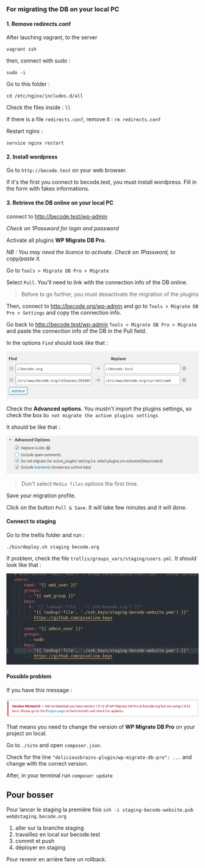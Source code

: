 ### For migrating the DB on your local PC


#### 1. Remove redirects.conf
After lauching vagrant, to the server 

```
vagrant ssh
```

then, connect with sudo : 

```
sudo -i
```

Go to this folder :

```
cd /etc/nginx/includes.d/all
```

Check the files inside : `ll`

If there is a file `redirects.conf`, remove it : `rm redirects.conf`

Restart nginx :

```
service nginx restart
```

#### 2. Install wordpress

Go to `http://becode.test` on your web browser. 

If it's the first you connect to becode.test, you must install wordpress. Fill in the form with fakes informations. 


#### 3. Retrieve the DB online on your local PC

connect to http://becode.test/wp-admin

*Check on 1Password for login and password* 

Activate all plugins **WP Migrate DB Pro**. 

*NB : You may need the licence to activate. Check on 1Password, to copy/paste it.*


Go to `Tools > Migrate DB Pro > Migrate`

Select `Pull`. You'll need to link with the connection info of the DB online.

> Before to go further, you must desactivate the migration of the plugins


Then, connect to http://becode.org/wp-admin and go to `Tools > Migrate DB Pro > Settings` and copy the connection info.

Go back to http://becode.test/wp-admin `Tools > Migrate DB Pro > Migrate` and paste the connection info of the DB in the Pull field. 

In the options `Find` should look like that :

![migrating DB 1](migratedb1.png)

Check the **Advanced options**. You mustn't import the plugins settings, so check the box `Do not migrate the active plugins settings`

It should be like that :

![migrating not import plugin settings](migratedb3.png)

> Don't select `Media files` options the first time. 

Save your migration profile. 

Click on the button `Pull & Save`. It will take few minutes and it will done. 

#### Connect to staging

Go to the trellis folder and run : 

```
./bin/deploy.sh staging becode.org
```

If problem, check the file `trellis/groups_vars/staging/users.yml`. It should look like that : 

![configure groups vars for staging](migratedb4.png)

#### Possible problem 

If you have this message :

![migrating DB 2](migratedb2.png)

That means you need to change the version of **WP Migrate DB Pro** on your project on local. 

Go to `./site` and open `composer.json`. 

Check for the line `"deliciousbrains-plugin/wp-migrate-db-pro": ...` and change with the correct version. 

After, in your terminal run `composer update`

## Pour bosser

Pour lancer le staging la première fois `ssh -i staging-becode-website.pub web@staging.becode.org`

1. aller sur la branche staging
2. travaillez en local sur becode.test
3. commit et push
4. déployer en staging

Pour revenir en arrière faire un rollback. 
